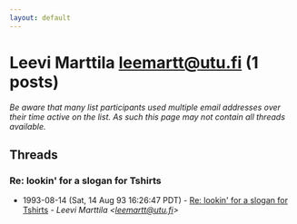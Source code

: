 ```yaml
---
layout: default
---
```


# Leevi Marttila <leemartt@utu.fi> (1 posts)

_Be aware that many list participants used multiple email addresses over their time active on the list. As such this page may not contain all threads available._

## Threads

### Re: lookin' for a slogan for Tshirts
+ 1993-08-14 (Sat, 14 Aug 93 16:26:47 PDT) - [Re: lookin' for a slogan for Tshirts](/archive/1993/08/3971d3ef6a9ac736394a03c87eab2774222a6cbe13044c131368655b83b7e69d) - _Leevi Marttila \<leemartt@utu.fi\>_

